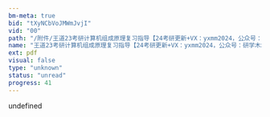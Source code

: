 ```yaml
---
bm-meta: true
bid: "tXyNCbVoJMWmJvjI"
vid: "00"
path: "/附件/王道23考研计算机组成原理复习指导【24考研更新+VX：yxmm2024，公众号：研学木木】.pdf"
name: "王道23考研计算机组成原理复习指导【24考研更新+VX：yxmm2024，公众号：研学木木】"
ext: pdf
visual: false
type: "unknown"
status: "unread"
progress: 41
---
```

undefined